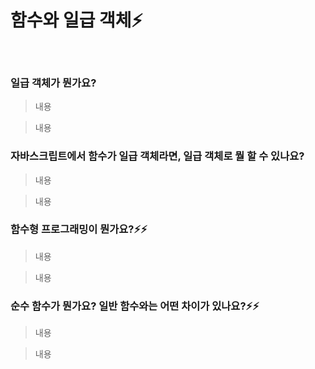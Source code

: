 # 함수와 일급 객체⚡️

<br/>

### 일급 객체가 뭔가요?

> 내용

> 내용

### 자바스크립트에서 함수가 일급 객체라면, 일급 객체로 뭘 할 수 있나요?

> 내용

> 내용

### 함수형 프로그래밍이 뭔가요?⚡️⚡️

> 내용

> 내용

### 순수 함수가 뭔가요? 일반 함수와는 어떤 차이가 있나요?⚡️⚡️

> 내용

> 내용
